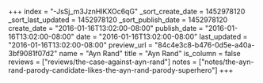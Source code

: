 +++
index = "-JsSj_m3JznHlKXOc6qG"
_sort_create_date = 1452978120
_sort_last_updated = 1452978120
_sort_publish_date = 1452978120
create_date = "2016-01-16T13:02:00-08:00"
publish_date = "2016-01-16T13:02:00-08:00"
date = "2016-01-16T13:02:00-08:00"
last_updated = "2016-01-16T13:02:00-08:00"
preview_url = "84c4e3c8-b476-0d5e-a40a-3bf9081f07d2"
name = "Ayn Rand"
title = "Ayn Rand"
is_column = false
reviews = ["reviews/the-case-against-ayn-rand"]
notes = ["notes/the-ayn-rand-parody-candidate-likes-the-ayn-rand-parody-superhero"]
+++

